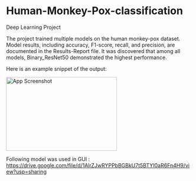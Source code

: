 # Human-Monkey-Pox-classification
Deep Learning Project

The project trained multiple models on the human monkey-pox dataset. Model results, including accuracy, F1-score, recall, and precision, are documented in the Results-Report file. It was discovered that among all models, Binary_ResNet50 demonstrated the highest performance.



Here is an example snippet of the output:


<img src="https://github.com/Divarshana-Saxena/Human-Monkey-Pox-classification-/blob/main/assets/140905073/34ed0d65-5531-4dd3-bc7e-6e44d4dade64.png" alt="App Screenshot" width="300" height="200">




Following model was used in GUI : https://drive.google.com/file/d/1AlrZJwRYPPbBGBkU7t5BTYI0aR6Fn4H9/view?usp=sharing
